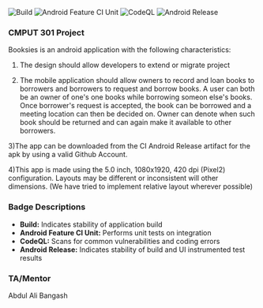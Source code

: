 ![Build](https://github.com/CMPUT301F20T03/OneInfiniteLoop/workflows/Build/badge.svg)
![Android Feature CI Unit](https://github.com/CMPUT301F20T03/OneInfiniteLoop/workflows/Android%20Feature%20CI%20Unit/badge.svg)
![CodeQL](https://github.com/CMPUT301F20T03/OneInfiniteLoop/workflows/CodeQL/badge.svg)
![Android Release](https://github.com/CMPUT301F20T03/OneInfiniteLoop/workflows/Android%20Release/badge.svg)<br/>

### **CMPUT 301 Project**

Booksies is an android application with the following characteristics:

  1) The design should allow developers to extend or migrate project

  2) The mobile application should allow owners to record and loan books to borrowers and borrowers to request and borrow books. 
     A user can both be an owner of one's one books while borrowing someon else's books.
     Once borrower's request is accepted, the book can be borrowed and a meeting location can then be decided on. 
     Owner can denote when such book should be returned and can again make it available to other borrowers.
  
  3)The app can be downloaded from the CI Android Release artifact for the apk by using a valid Github Account.
  
  4)This app is made using the 5.0 inch, 1080x1920, 420 dpi (Pixel2) configuration. Layouts may be different or inconsistent will other dimensions.
  (We have tried to implement relative layout wherever possible)
     
### **Badge Descriptions**
* **Build:** Indicates stability of application build
* **Android Feature CI Unit:** Performs unit tests on integration
* **CodeQL:** Scans for common vulnerabilities and coding errors
* **Android Release:** Indicates stability of build and UI instrumented test results


### **TA/Mentor**

Abdul Ali Bangash
